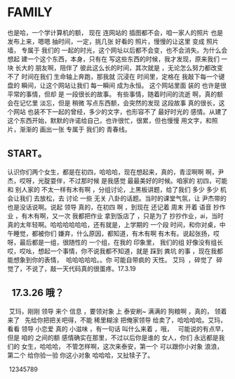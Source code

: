 


# FAMILY   
也是哈，一个学计算机的额， 现在 连网站的 插图都不会，咱一家人的照片 也是 发布上来，嗯嗯 抽时间，一定，挑几张 好看的 照片，慢慢的让这里 变成 照片墙， 专属于 我们的 一起的时光，这个网址以后都不会变，也不会消失。为什么会想起 建一个这个东西，本身，只有在 写这些东西的时候，我才发现，原来我们 一块 长大的 朋友啊，陪伴了 彼此这么长的时间，其次就是 ，无论怎么努力都改变不了  时间在我们 生命轴上奔跑，那我就 沉浸在 时间里，定格在 我敲下每一个键盘的 瞬间，让这个网站让我们 每一瞬间 成为永恒。
这个网站里面 装的 也许是很 平常的事情，但却 是 一段很长的故事。 有些事情，随着时间的流逝 啊，真的额 会在记忆里 淡忘，但是 稍微 写点东西额，会突然的发现 这段故事 真的很长，这个网站 也装不下一起的曾经，多少的文字，也形容不了 最好时光的 感情。从建了 这个东西开始，默默的许诺给自己，也许很忙，很累，但也慢慢 用文字，和照片，渐渐的 画出一张 专属于 我们的 青春线。

##  START。
认识你们两个女生，都是在初四，哈哈哈，现在想起来，真的，青涩啊啊 啊，尹杰，哎呀，光腚耍伴，不过那时候 是我感觉 最最美好的时候。咱家的 初四，可能和 别人家的 不太一样有木有啊 ，分组讨论，上黑板讲题，给了我们 多少 多少 机会让我们 去放松，去 讨论 一些 无关 八卦的话题。当时的课堂气氛，让 尹杰带的 也是没话说啊。说起 领导 真的，在初四 啊 ，到现在 还记着 周末 开着 语音 抄作业 ，有木有啊，又一次 我都把作业 拿到饭店了 ，只是为了 抄抄作业，ai，当时真的太年轻啊。哈哈哈哈哈哈，还有就是，上学期的 一个段 时间，和你对桌，中午睡觉，都被你们 嫌弃，什么原因，都知道，有木有啊 有木有。说起张扬，哎呀，最后都是一组，很随性的 一个组，在我的 印象里， 我们的组 好像没有组长哎，哎吆，想起一个事情，你不说我都不知道，就是 踩到 粪坑 的事 ，现在我都能想象到你的表情，  哈哈哈哈哈。。你 可能自带疯的 天性。  艾玛  ，碎觉了  碎觉了，不说了，敲一天代码真的很蛋疼。17.3.19
##   17.3.26 哦？
  艾玛，刚刚 领导 来个 信息 ，要领对象 上 泰安刷~ 满满的 狗粮啊 ，真的， 领着来了   先给你把把关吧得，不能 稀里糊涂 把俺家领导 给卖了，哈哈哈哈。艾玛，看看 领导 小恋爱 真的 小滋味 ，有一句话 叫什么来着 ，哦，   可能说的有点早，但是 咱的 之间的额 感情确实在那里，不过以后你是谁的 女人，你们 永远都是我们的 女生，哈哈哈， 不管怎样啊，这次来泰安，第一个 可以跟你小对象 浪浪，第二个 给你验一验 你这小对象  哈哈哈，又扯犊子了。 
  
  12345789 
 
 
  
  
  
  
  
  
  
  
  

